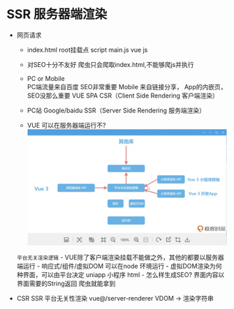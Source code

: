 # SSR 服务器端渲染

-  网页请求
    - index.html root挂载点 script  main.js
        vue js
    - 对SEO十分不友好
        爬虫只会爬取index.html,不能够爬js并执行
    - PC or Mobile  
        PC端流量来自百度 SEO非常重要
        Mobile 来自链接分享， App的内嵌页， SEO没那么重要 VUE SPA  CSR（Client Side Rendering 客户端渲染）
    - PC站 Google/baidu  SSR（Server Side Rendering 服务端渲染）

    - VUE 可以在服务器端运行不?
        ![alt text](image.png)

    ``平台无关渲染逻辑``
        - VUE除了客户端渲染挂载不能做之外，其他的都要以服务器端运行
        - 响应式/组件/虚拟DOM 可以在node 环境运行
        - 虚拟DOM渲染为何种界面，可以由平台决定
             uniapp 小程序
             html
        - 怎么样生成SEO?
            界面内容以界面需要的String返回
            爬虫就能拿到
- CSR SSR 平台无关性渲染 
    vue@/server-renderer VDOM -> 渲染字符串
    
        